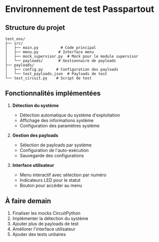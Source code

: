# Environnement de test Passpartout

## Structure du projet
```
test_env/
├── src/
│   ├── main.py          # Code principal
│   ├── menu.py         # Interface menu
│   ├── mock_supervisor.py  # Mock pour le module supervisor
│   └── payloads/       # Gestionnaire de payloads
├── payloads/
│   ├── config.py      # Configuration des payloads
│   └── test_payloads.json  # Payloads de test
└── test_circuit.py    # Script de test
```

## Fonctionnalités implémentées

1. **Détection du système**
   - Détection automatique du système d'exploitation
   - Affichage des informations système
   - Configuration des paramètres système

2. **Gestion des payloads**
   - Sélection de payloads par système
   - Configuration de l'auto-exécution
   - Sauvegarde des configurations

3. **Interface utilisateur**
   - Menu interactif avec sélection par numéro
   - Indicateurs LED pour le statut
   - Bouton pour accéder au menu

## À faire demain

1. Finaliser les mocks CircuitPython
2. Implémenter la détection du système
3. Ajouter plus de payloads de test
4. Améliorer l'interface utilisateur
5. Ajouter des tests unitaires
